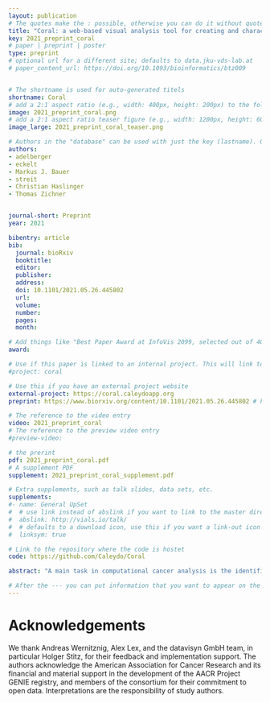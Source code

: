 ```yaml
---
layout: publication
# The quotes make the : possible, otherwise you can do it without quotes
title: "Coral: a web-based visual analysis tool for creating and characterizing cohorts"
key: 2021_preprint_coral
# paper | preprint | poster
type: preprint
# optional url for a different site; defaults to data.jku-vds-lab.at
# paper_content_url: https://doi.org/10.1093/bioinformatics/btz009


# The shortname is used for auto-generated titels
shortname: Coral
# add a 2:1 aspect ratio (e.g., width: 400px, height: 200px) to the folder /assets/images/papers/
image: 2021_preprint_coral.png
# add a 2:1 aspect ratio teaser figure (e.g., width: 1200px, height: 600px) to the folder /assets/images/papers/
image_large: 2021_preprint_coral_teaser.png

# Authors in the "database" can be used with just the key (lastname). Others can be written properly.
authors:
- adelberger
- eckelt
- Markus J. Bauer
- streit
- Christian Haslinger
- Thomas Zichner


journal-short: Preprint
year: 2021

bibentry: article
bib:
  journal: bioRxiv
  booktitle: 
  editor: 
  publisher:
  address: 
  doi: 10.1101/2021.05.26.445802
  url: 
  volume:
  number:
  pages:
  month: 

# Add things like "Best Paper Award at InfoVis 2099, selected out of 4000 submissions"
award:

# Use if this paper is linked to an internal project. This will link to the project site
#project: coral

# Use this if you have an external project website
external-project: https://coral.caleydoapp.org
preprint: https://www.biorxiv.org/content/10.1101/2021.05.26.445802 # here you can put all preprint links (arxiv.org, osf.io,...)

# The reference to the video entry
video: 2021_preprint_coral
# The reference to the preview video entry
#preview-video:

# the prerint
pdf: 2021_preprint_coral.pdf
# A supplement PDF
supplement: 2021_preprint_coral_supplement.pdf

# Extra supplements, such as talk slides, data sets, etc.
supplements:
#- name: General UpSet
#  # use link instead of abslink if you want to link to the master directory
#  abslink: http://vials.io/talk/
#  # defaults to a download icon, use this if you want a link-out icon
#  linksym: true

# Link to the repository where the code is hostet
code: https://github.com/Caleydo/Coral

abstract: "A main task in computational cancer analysis is the identification of patient subgroups (i.e., cohorts) based on metadata attributes (patient stratification) or genomic markers of response (biomarkers). Coral is a web-based cohort analysis tool that is designed to support this task: Users can interactively create and refine cohorts, which can then be compared, characterized, and inspected down to the level of single items. We visualize the evolution of cohorts and also provide intuitive access to prevalence information. Coral can be utilized to explore any type of cohort and sample set. Here, we focus on the analysis of genomic data from cancer patients and therefore included in the public version data from the AACR Project GENIE, The Cancer Genome Atlas, and the Cell Line Encyclopedia."

# After the --- you can put information that you want to appear on the website using markdown formatting or HTML. A good example are acknowledgements, extra references, an erratum, etc.
---
```



# Acknowledgements

We thank Andreas Wernitznig, Alex Lex, and the datavisyn GmbH team, in particular Holger Stitz, for their feedback and implementation support. The authors acknowledge the American Association for Cancer Research and its financial and material support in the development of the AACR Project GENIE registry, and members of the consortium for their commitment to open data. Interpretations are the responsibility of study authors.
